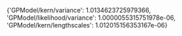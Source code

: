 {'GPModel/kern/variance': 1.0134623725979366, 'GPModel/likelihood/variance': 1.0000055315751978e-06, 'GPModel/kern/lengthscales': 1.012015156353167e-06}
